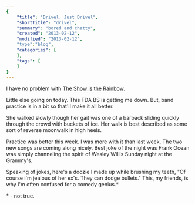 ```yaml
---
{
    "title": "Drivel. Just Drivel",
    "shortTitle": "drivel",
    "summary": "bored and chatty",
    "created": "2013-02-12",
    "modified": "2013-02-12",
    "type":"blog",
    "categories": [
    ],
    "tags": [
    ]
}
---
```

I have no problem with [The Show is the Rainbow](http://en.wikipedia.org/wiki/The_Show_is_the_Rainbow).

Little else going on today. This FDA BS is getting me down. But, band practice is in a bit so that'll make it all better.

She walked slowly though her gait was one of a barback sliding quickly through the crowd with buckets of ice. Her walk is best described as some sort of reverse moonwalk in high heels.

Practice was better this week. I was more with it than last week. The two new songs are coming along nicely. Best joke of the night was Frank Ocean was simply channeling the spirit of Wesley Willis Sunday night at the Grammy's.

Speaking of jokes, here's a doozie I made up while brushing my teeth, "Of course i'm jealous of her ex's. They can dodge bullets." This, my friends, is why I'm often confused for a comedy genius.\*

\* - not true.

